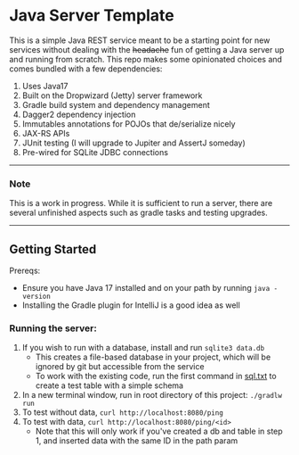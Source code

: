 # Java Server Template

This is a simple Java REST service meant to be a starting point for new
services without dealing with the ~~headache~~ fun of getting a Java server up and running from scratch. 
This repo makes some opinionated choices and comes bundled with a few dependencies:

1. Uses Java17
2. Built on the Dropwizard (Jetty) server framework
2. Gradle build system and dependency management 
3. Dagger2 dependency injection
3. Immutables annotations for POJOs that de/serialize nicely 
4. JAX-RS APIs 
5. JUnit testing (I will upgrade to Jupiter and AssertJ someday)
7. Pre-wired for SQLite JDBC connections
-----------------------


### Note
This is a work in progress. While it is sufficient to run a server, there
are several unfinished aspects such as gradle tasks and testing upgrades.

--------------------------


## Getting Started

Prereqs: 
- Ensure you have Java 17 installed and on your path by running `java -version`
- Installing the Gradle plugin for IntelliJ is a good idea as well

### Running the server:

1. If you wish to run with a database, install and run `sqlite3 data.db`
   - This creates a file-based database in your project, which will be ignored by git but accessible from the service 
   - To work with the existing code, run the first command in [sql.txt](./src/resources/sql.txt) to create a test table with a simple schema 
2. In a new terminal window, run in root directory of this project: `./gradlw run`
3. To test without data, `curl http://localhost:8080/ping`
4. To test with data, `curl http://localhost:8080/ping/<id>`
   - Note that this will only work if you've created a db and table in step 1, and inserted data with the same ID in the path param
